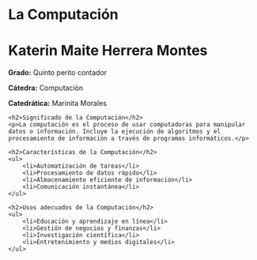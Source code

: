 
<html>
   
</head>
<body>
<h1>La Computación</h1>
<h1>Katerin Maite Herrera Montes</h1>
    <p><strong>Grado:</strong> Quinto perito contador</p>
    <p><strong>Cátedra:</strong> Computación</p>
    <p><strong>Catedrática:</strong> Marinita Morales</p>

    <h2>Significado de la Computación</h2>
    <p>La computación es el proceso de usar computadoras para manipular datos o información. Incluye la ejecución de algoritmos y el procesamiento de información a través de programas informáticos.</p>

    <h2>Características de la Computación</h2>
    <ul>
        <li>Automatización de tareas</li>
        <li>Procesamiento de datos rápido</li>
        <li>Almacenamiento eficiente de información</li>
        <li>Comunicación instantánea</li>
    </ul>

    <h2>Usos adecuados de la Computación</h2>
    <ul>
        <li>Educación y aprendizaje en línea</li>
        <li>Gestión de negocios y finanzas</li>
        <li>Investigación científica</li>
        <li>Entretenimiento y medios digitales</li>
    </ul>

</body>
</html>
